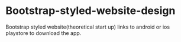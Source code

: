 # Bootstrap-styled-website-design
Bootstrap styled website(theoretical start up) links to android or ios playstore to download the app.
